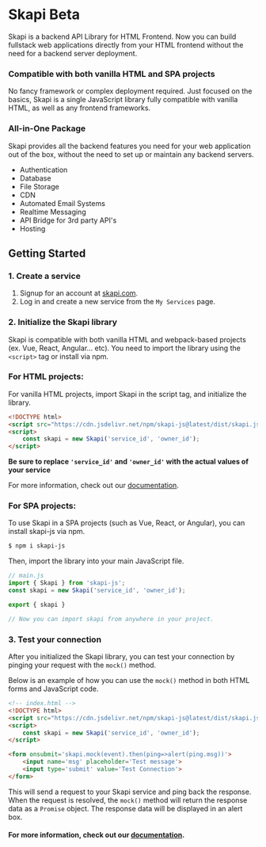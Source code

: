 # Skapi Beta

Skapi is a backend API Library for HTML Frontend.
Now you can build fullstack web applications directly from your HTML frontend without the need for a backend server deployment.

### Compatible with both vanilla HTML and SPA projects

No fancy framework or complex deployment required. Just focused on the basics, Skapi is a single JavaScript library fully compatible with vanilla HTML, as well as any frontend frameworks.

### All-in-One Package

Skapi provides all the backend features you need for your web application out of the box, without the need to set up or maintain any backend servers.

- Authentication
- Database
- File Storage
- CDN
- Automated Email Systems
- Realtime Messaging
- API Bridge for 3rd party API's
- Hosting


## Getting Started

### 1. Create a service

1. Signup for an account at [skapi.com](https://www.skapi.com/signup).
2. Log in and create a new service from the `My Services` page.


### 2. Initialize the Skapi library

Skapi is compatible with both vanilla HTML and webpack-based projects (ex. Vue, React, Angular... etc).
You need to import the library using the `<script>` tag or install via npm.

### For HTML projects:

For vanilla HTML projects, import Skapi in the script tag, and initialize the library.

```html
<!DOCTYPE html>
<script src="https://cdn.jsdelivr.net/npm/skapi-js@latest/dist/skapi.js"></script>
<script>
    const skapi = new Skapi('service_id', 'owner_id');
</script>
```

**Be sure to replace `'service_id'` and `'owner_id'` with the actual values of your service**

For more information, check out our [documentation](https://docs.skapi.com/introduction/getting-started.html).

### For SPA projects:

To use Skapi in a SPA projects (such as Vue, React, or Angular), you can install skapi-js via npm.

```sh
$ npm i skapi-js
```

Then, import the library into your main JavaScript file.

```javascript
// main.js
import { Skapi } from 'skapi-js';
const skapi = new Skapi('service_id', 'owner_id');

export { skapi }

// Now you can import skapi from anywhere in your project.
```

### 3. Test your connection

After you initialized the Skapi library, you can test your connection by pinging your request with the `mock()` method.

Below is an example of how you can use the `mock()` method in both HTML forms and JavaScript code.

```html
<!-- index.html -->
<!DOCTYPE html>
<script src="https://cdn.jsdelivr.net/npm/skapi-js@latest/dist/skapi.js"></script>
<script>
    const skapi = new Skapi('service_id', 'owner_id');
</script>

<form onsubmit='skapi.mock(event).then(ping=>alert(ping.msg))'>
    <input name='msg' placeholder='Test message'>
    <input type='submit' value='Test Connection'>
</form>
```

This will send a request to your Skapi service and ping back the response.
When the request is resolved, the `mock()` method will return the response data as a `Promise` object.
The response data will be displayed in an alert box.

#### For more information, check out our [documentation](https://docs.skapi.com).